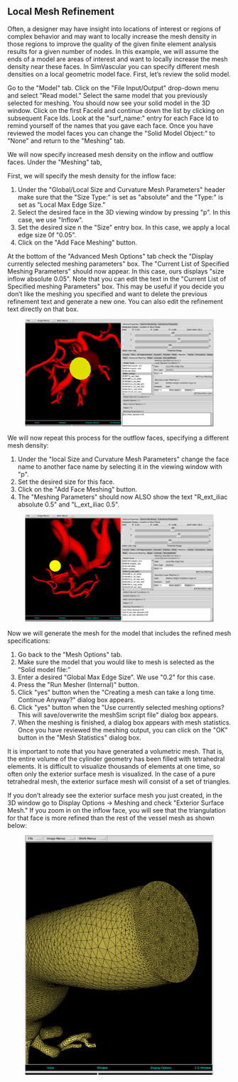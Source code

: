 ## Local Mesh Refinement

Often, a designer may have insight into locations of interest or regions of complex behavior and may want to locally increase the mesh density in those regions to improve the quality of the given finite element analysis results for a given number of nodes.  In this example, we will assume the ends of a model are areas of interest and want to locally increase the mesh density near these faces.  In SimVascular you can specify different mesh densities on a local geometric model face.  First, let’s review the solid model.

Go to the "Model" tab. Click on the "File Input/Output" drop-down menu and select "Read model." Select the same model that you previously selected for meshing. You should now see your solid model in the 3D window. Click on the first FaceId and continue down the list by clicking on subsequent Face Ids. Look at the "surf_name:" entry for each Face Id to remind yourself of the names that you gave each face.  Once you have reviewed the model faces you can change the "Solid Model Object:" to "None" and return to the "Meshing" tab.

We will now specify increased mesh density on the inflow and outflow faces.  Under the "Meshing" tab,

First, we will specify the mesh density for the inflow face:

1.	Under the "Global/Local Size and Curvature Mesh Parameters" header make sure that the "Size Type:" is set as "absolute" and the "Type:" is set as "Local Max Edge Size." 
2.	Select the desired face in the 3D viewing window by pressing "p". In this case, we use "Inflow".
3.	Set the desired size n the "Size" entry box. In this case, we apply a local edge size 0f "0.05". 
4.	Click on the "Add Face Meshing" button. 

At the bottom of the "Advanced Mesh Options" tab check the "Display currently selected meshing parameters" box. The "Current List of Specified Meshing Parameters" should now appear. In this case, ours displays "size inflow absolute 0.05". Note that you can edit the text in the "Current List of Specified meshing Parameters" box. This may be useful if you decide you don’t like the meshing you specified and want to delete the previous refinement text and generate a new one. You can also edit the refinement text directly on that box. 

<figure>
  <img class="svImg svImgXl" src="archives/sv2/meshing/img/MeshSim_Local_Refinement_Options_1.png">
  <figcaption class="svCaption" ></figcaption>
</figure>

We will now repeat this process for the outflow faces, specifying a different mesh density:

1.	Under the "local Size and Curvature Mesh Parameters" change the face name to another face name by selecting it in the viewing window with "p".
2.	Set the desired size for this face. 
3.	Click on the "Add Face Meshing" button. 
4.	The "Meshing Parameters" should now ALSO show the text "R_ext_iliac absolute 0.5" and "L_ext_iliac 0.5".

<figure>
  <img class="svImg svImgXl" src="archives/sv2/meshing/img/MeshSim_Local_Refinement_Options_2.png">
  <figcaption class="svCaption" ></figcaption>
</figure>

Now we will generate the mesh for the model that includes the refined mesh specifications:

1.	Go back to the "Mesh Options" tab.
2.	Make sure the model that you would like to mesh is selected as the “Solid model file:”
3.	Enter a desired "Global Max Edge Size". We use "0.2" for this case.
4.	Press the "Run Mesher (Internal)" button.
5.	Click "yes" button when the "Creating a mesh can take a long time. Continue Anyway?" dialog box appears.
6.	Click "yes" button when the "Use currently selected meshing options? This will save/overwrite the meshSim script file" dialog box appears.
7.	When the meshing is finished, a dialog box appears with mesh statistics.  Once you have reviewed the meshing output, you can click on the "OK" button in the "Mesh Statistics" dialog box.

It is important to note that you have generated a volumetric mesh.  That is, the entire volume of the cylinder geometry has been filled with tetrahedral elements.  It is difficult to visualize thousands of elements at one time, so often only the exterior surface mesh is visualized.  In the case of a pure tetrahedral mesh, the exterior surface mesh will consist of a set of triangles.  

If you don’t already see the exterior surface mesh you just created, in the 3D window go to Display Options -> Meshing and check "Exterior Surface Mesh." 
If you zoom in on the inflow face, you will see that the triangulation for that face is more refined than the rest of the vessel mesh as shown below: 

<figure>
  <img class="svImg svImgMd" src="archives/sv2/meshing/img/MeshSim_LocalRefinement.png">
  <figcaption class="svCaption" ></figcaption>
</figure>

